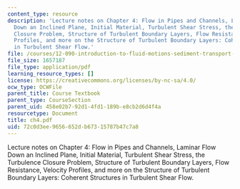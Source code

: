 ```yaml
---
content_type: resource
description: 'Lecture notes on Chapter 4: Flow in Pipes and Channels, Laminar Flow
  Down an Inclined Plane, Initial Material, Turbulent Shear Stress, the Turbulence
  Closure Problem, Structure of Turbulent Boundary Layers, Flow Resistance, Velocity
  Profiles, and more on the Structure of Turbulent Boundary Layers: Coherent Structures
  in Turbulent Shear Flow.'
file: /courses/12-090-introduction-to-fluid-motions-sediment-transport-and-current-generated-sedimentary-structures-fall-2006/72c0d3ee9656652db67315787b47c7a8_ch4.pdf
file_size: 1657187
file_type: application/pdf
learning_resource_types: []
license: https://creativecommons.org/licenses/by-nc-sa/4.0/
ocw_type: OCWFile
parent_title: Course Textbook
parent_type: CourseSection
parent_uid: 458e02b7-92d1-4fd1-189b-e8cb2d6d4f4a
resourcetype: Document
title: ch4.pdf
uid: 72c0d3ee-9656-652d-b673-15787b47c7a8
---
```

Lecture notes on Chapter 4: Flow in Pipes and Channels, Laminar Flow Down an Inclined Plane, Initial Material, Turbulent Shear Stress, the Turbulence Closure Problem, Structure of Turbulent Boundary Layers, Flow Resistance, Velocity Profiles, and more on the Structure of Turbulent Boundary Layers: Coherent Structures in Turbulent Shear Flow.